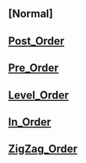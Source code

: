 ## [Normal]

## [Post_Order](https://leetcode.com/problems/binary-tree-postorder-traversal/)

## [Pre_Order](https://leetcode.com/problems/binary-tree-preorder-traversal/)


## [Level_Order](https://leetcode.com/problems/binary-tree-level-order-traversal/description/)

## [In_Order](https://leetcode.com/problems/binary-tree-inorder-traversal/)


## [ZigZag_Order](https://leetcode.com/problems/binary-tree-zigzag-level-order-traversal/)